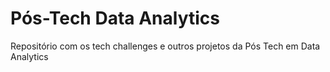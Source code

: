 # Pós-Tech Data Analytics
Repositório com os tech challenges e outros projetos da Pós Tech em Data Analytics


